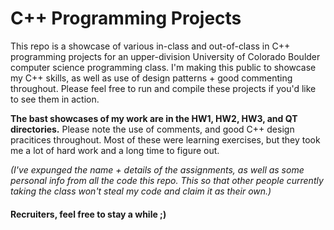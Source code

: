 # C++ Programming Projects 
This repo is a showcase of various in-class and out-of-class in C++ programming projects for an upper-division University of Colorado Boulder computer science programming class. I'm making this public to showcase my C++ skills, as well as use of design patterns + good commenting throughout. Please feel free to run and compile these projects if you'd like to see them in action. 


**The bast showcases of my work are in the HW1, HW2, HW3, and QT directories.**
Please note the use of comments, and good C++ design pracitices throughout. Most of these were learning exercises, but they took me a lot of hard work and a long time to figure out. 



*(I've expunged the name + details of the assignments, as well as some personal info from all the code this repo. This so that other people currently taking the class won't steal my code and claim it as their own.)*



#### Recruiters, feel free to stay a while ;) 
